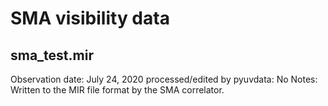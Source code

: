 # SMA visibility data

## sma_test.mir

Observation date: July 24, 2020
processed/edited by pyuvdata: No
Notes: Written to the MIR file format by the SMA correlator.